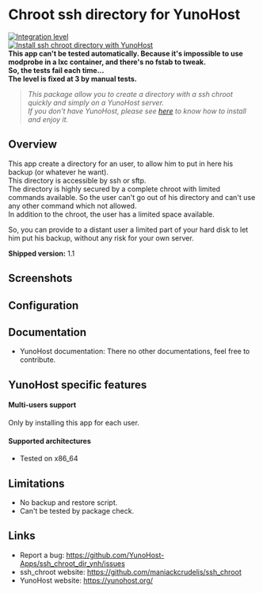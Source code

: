 # Chroot ssh directory for YunoHost

[![Integration level](https://dash.yunohost.org/integration/ssh_chroot_dir.svg)](https://ci-apps.yunohost.org/jenkins/job/ssh_chroot_dir%20%28Community%29/lastBuild/consoleFull)  
[![Install ssh chroot directory with YunoHost](https://install-app.yunohost.org/install-with-yunohost.png)](https://install-app.yunohost.org/?app=ssh_chroot_dir)  
**This app can't be tested automatically. Because it's impossible to use modprobe in a lxc container, and there's no fstab to tweak.  
So, the tests fail each time...  
The level is fixed at 3 by manual tests.**

> *This package allow you to create a directory with a ssh chroot quickly and simply on a YunoHost server.  
If you don't have YunoHost, please see [here](https://yunohost.org/#/install) to know how to install and enjoy it.*

## Overview
This app create a directory for an user, to allow him to put in here his backup (or whatever he want).  
This directory is accessible by ssh or sftp.  
The directory is highly secured by a complete chroot with limited commands available. So the user can't go out of his directory and can't use any other command which not allowed.  
In addition to the chroot, the user has a limited space available.

So, you can provide to a distant user a limited part of your hard disk to let him put his backup, without any risk for your own server.

**Shipped version:** 1.1

## Screenshots

## Configuration

## Documentation

 * YunoHost documentation: There no other documentations, feel free to contribute.

## YunoHost specific features

#### Multi-users support

Only by installing this app for each user.

#### Supported architectures

* Tested on x86_64

## Limitations

* No backup and restore script.
* Can't be tested by package check.

## Links

 * Report a bug: https://github.com/YunoHost-Apps/ssh_chroot_dir_ynh/issues
 * ssh_chroot website: https://github.com/maniackcrudelis/ssh_chroot
 * YunoHost website: https://yunohost.org/
